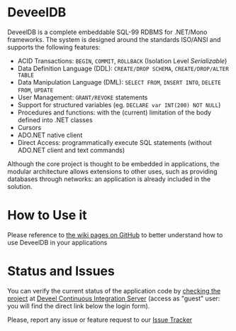 DeveelDB
==========

DeveelDB is a complete embeddable SQL-99 RDBMS for .NET/Mono frameworks. The system is designed around the standards ISO/ANSI and supports the following features:

- ACID Transactions: `BEGIN`, `COMMIT`, `ROLLBACK` (Isolation Level *Serializable*)
- Data Definition Language (DDL): `CREATE/DROP SCHEMA`, `CREATE/DROP/ALTER TABLE`
- Data Manipulation Language (DML): `SELECT FROM`, `INSERT INTO`, `DELETE FROM`, `UPDATE`
- User Management: `GRANT/REVOKE` statements
- Support for structured variables (eg. `DECLARE var INT(200) NOT NULL`)
- Procedures and functions: with the (current) limitation of the body defined into .NET classes
- Cursors
- ADO.NET native client
- Direct Access: programmatically execute SQL statements (without ADO.NET client and text commands)

Although the core project is thought to be embedded in applications, the modular architecture allows extensions to other uses, such as providing databases through networks: an application is already included in the solution.

How to Use it
============

Please reference to [the wiki pages on GitHub](https://github.com/deveel/deveeldb/wiki) to better understand how to use DeveelDB in your applications


Status and Issues
============

You can verify the current status of the application code by  [checking the project](http://ci.deveel.org/project.html?projectId=DeveelDB&tab=projectOverview) at [Deveel Continuous Integration Server](http://ci.deveel.org) (access as "guest" user: you will find the direct link below the login form).

Please, report any issue or feature request to our [Issue Tracker](http://issues.deveel.org/issues/DDB)

